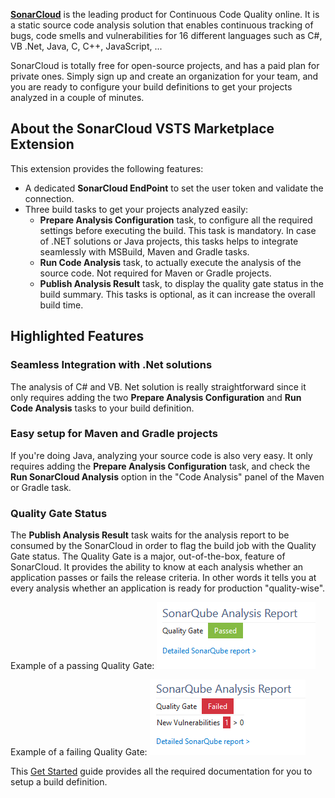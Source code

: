 **[SonarCloud][sc]** is the leading product for Continuous Code Quality online. It is a static source code analysis solution that enables continuous tracking of bugs, code smells and vulnerabilities for 16 different languages such as C#, VB .Net, Java, C, C++, JavaScript, ...

SonarCloud is totally free for open-source projects, and has a paid plan for private ones. Simply sign up and create an organization for your team, and you are ready to configure your build definitions to get your projects analyzed in a couple of minutes.

## About the SonarCloud VSTS Marketplace Extension
This extension provides the following features:
* A dedicated **SonarCloud EndPoint** to set the user token and validate the connection.
* Three build tasks to get your projects analyzed easily:
  * **Prepare Analysis Configuration** task, to configure all the required settings before executing the build. This task is mandatory. In case of .NET solutions or Java projects, this tasks helps to integrate seamlessly with MSBuild, Maven and Gradle tasks.
  * **Run Code Analysis** task, to actually execute the analysis of the source code. Not required for Maven or Gradle projects.
  * **Publish Analysis Result** task, to display the quality gate status in the build summary. This tasks is optional, as it can increase the overall build time.

## Highlighted Features
### Seamless Integration with .Net solutions
The analysis of C# and VB. Net solution is really straightforward since it only requires adding the two **Prepare Analysis Configuration** and **Run Code Analysis** tasks to your build definition.

### Easy setup for Maven and Gradle projects
If you're doing Java, analyzing your source code is also very easy. It only requires adding the **Prepare Analysis Configuration** task, and check the **Run SonarCloud Analysis** option in the "Code Analysis" panel of the Maven or Gradle task.

### Quality Gate Status
The **Publish Analysis Result** task waits for the analysis report to be consumed by the SonarCloud in order to flag the build job with the Quality Gate status. The Quality Gate is a major, out-of-the-box, feature of SonarCloud. It provides the ability to know at each analysis whether an application passes or fails the release criteria. In other words it tells you at every analysis whether an application is ready for production "quality-wise".

Example of a passing Quality Gate:
![Passed Qualiy Gate](img/sq-analysis-report-passed.png)

Example of a failing Quality Gate:
![Failed Qualiy Gate](img/sq-analysis-report-failed.png)


This [Get Started][getstarted] guide provides all the required documentation for you to setup a build definition.

   [sc]: <https://sonarcloud.io>
   [getstarted]: <http://redirect.sonarsource.com/doc/install-configure-scanner-tfs-ts.html>
